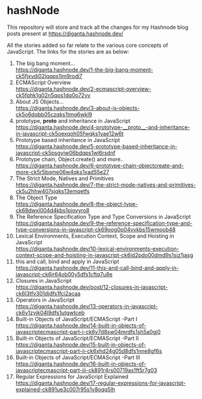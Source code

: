 # hashNode
This repository will store and track all the changes for my Hashnode blog posts present at https://diganta.hashnode.dev/

All the stories added so far relate to the various core concepts of JavaScript. The links for the stories are as below:
1. The big bang moment...  
https://diganta.hashnode.dev/1-the-big-bang-moment-ck5fjxvdi02jqqps1jm9rodi7
2. ECMAScript Overview  
https://diganta.hashnode.dev/2-ecmascript-overview-ck5fqhk1g02n5qps1dq0o72yv
3. About JS Objects...  
https://diganta.hashnode.dev/3-about-js-objects-ck5o6dqbb05czqks1tmq6wkl9
4. prototype, __proto__ and inheritance in JavaScript  
https://diganta.hashnode.dev/4-prototype-__proto__-and-inheritance-in-javascript-ck5oexqoh05fwqks1yae12w6t
5. Prototype based inheritance in JavaScript  
https://diganta.hashnode.dev/5-prototype-based-inheritance-in-javascript-ck5psgyjw06bdqps1wl6rsdnf
6. Prototype chain, Object.create() and more..  
https://diganta.hashnode.dev/6-prototype-chain-objectcreate-and-more-ck5r5bqme06w4qks1xad55e27
7. The Strict Mode, Natives and Primitives  
https://diganta.hashnode.dev/7-the-strict-mode-natives-and-primitives-ck5u2hhw407sjqks13emqetfs
8. The Object Type  
https://diganta.hashnode.dev/8-the-object-type-ck68dwxl004d4kbs1pjovyro8
9. The Reference Specification Type and Type Conversions in JavaScript  
https://diganta.hashnode.dev/9-the-reference-specification-type-and-type-conversions-in-javascript-ck69oog0p04vvkbs15wmoob48
10. Lexical Environments, Execution Context, Scope and Hoisting in JavaScript  
https://diganta.hashnode.dev/10-lexical-environments-execution-context-scope-and-hoisting-in-javascript-ck6id2pdo00dmd9s1siz1jasg
11. this and call, bind and apply in JavaScript  
https://diganta.hashnode.dev/11-this-and-call-bind-and-apply-in-javascript-ck6jr64ob00y5dfs1cftq7u8e
12. Closures in JavaScript  
https://diganta.hashnode.dev/post/12-closures-in-javascript-ck6l3tfv301djdfs1fci2acaa
13. Operators in JavaScript  
https://diganta.hashnode.dev/13-operators-in-javascript-ck6v1zyik04l9dfs1utgwtceb
14. Built-in Objects of JavaScript/ECMAScript -Part I  
https://diganta.hashnode.dev/14-built-in-objects-of-javascriptecmascript-part-i-ck6v7d8sw04mrdfs1sh5a0gj0  
15. Built-in Objects of JavaScript/ECMAScript -Part II  
https://diganta.hashnode.dev/15-built-in-objects-of-javascriptecmascript-part-ii-ck6xhd24g05d8dfs1nne8gf6s  
16. Built-in Objects of JavaScript/ECMAScript -Part III  
https://diganta.hashnode.dev/16-built-in-objects-of-javascriptecmascript-part-iii-ck891r4rs00719as1ft5r7g03  
17. Regular Expressions for JavaScript Explained  
https://diganta.hashnode.dev/17-regular-expressions-for-javascript-explained-ck891ue3c007r95s1v8oqq5lh

